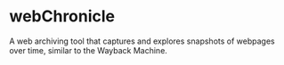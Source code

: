 # webChronicle
A web archiving tool that captures and explores snapshots of webpages over time, similar to the Wayback Machine.
